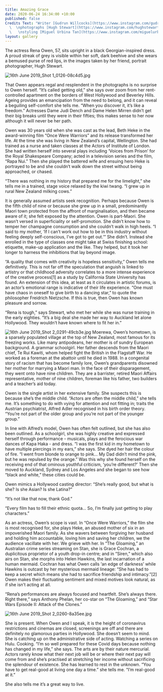 ```yaml
---
title: Amazing Grace
date: 2020-06-24 16:34:00 +10:00
published: false
Credits Text: "Writer [Gudrun Willcocks](https://www.instagram.com/gudrungw/?hl=en)
  \  \nphotographs [Hugh Stewart](https://www.instagram.com/hughstewartgallery/?hl=en)
  \   \nstyling [Miguel Urbina Tan](https://www.instagram.com/miguelurbinatan/?hl=en)"
layout: gallery
---
```


The actress Rena Owen, 57, sits upright in a black Georgian-inspired dress. A proud streak of grey is visible within her soft, dark beehive and she wears a bemused purse of red lips, in the images taken by her friend, portrait photographer, Hugh Stewart.

![16th June 2019_Shot 1_0126-08c4d5.jpg](/uploads/16th%20June%202019_Shot%201_0126-08c4d5.jpg)

That Owen appears regal and resplendent in the photographs is no surprise to Owen herself. “It’s called getting old,” she says over zoom from her rent-controlled apartment on the borders of West Hollywood and Beverley Hills. Ageing provides an emancipation from the need to belong, and it can reveal a beguiling self-comfort she tells me. “When you discover it, it’s like a freedom.” Actresses Dame Judi Dench and Dame Helen Mirren didn’t get their big breaks until they were in their fifties; this makes sense to her now although it will never be her path.

Owen was 30 years old when she was cast as the lead, Beth Heke in the award-winning film “Once Were Warriors” and its release transformed her life. At the time she was living in New Zealand’s capital, Wellington. She had trained as a nurse and taken classes at the Actors of Institute of London. She had written herself into several plays including ‘Voices from Prison’ for the Royal Shakespeare Company; acted in a television series and the film, “Rapa Nui.” Then she played the battered wife and ensuing hero Heke is portrayed to be and she couldn’t walk down the street without being approached, or chased.

“There was nothing in my history that prepared me for the limelight,” she tells me in a trained, stage voice relaxed by the kiwi twang. “I grew up in rural New Zealand milking cows.”

It is generally assumed artists seek recognition. Perhaps because Owen is the fifth child of nine or because she grew up in a small, predominantly Maori town protected from the affront of marginalisation, and then became aware of it; she felt exposed by the attention. Owen is part-Maori. She wasn’t versed in superficiality or self-promotion. She didn’t know how to temper her champagne consumption and she couldn’t walk in high heels. “I said to my mother, ‘If I can’t work out how to be in this industry without feeling deeply self-conscious, I’ve got to get out.’” She didn’t. Instead she enrolled in the type of classes one might take at Swiss finishing school: etiquette, make-up application and the like. They helped, but it took her longer to harness the inhibitions that lay beyond image.

“A quality that comes with creativity is hopeless sensitivity,” Owen tells me definitively. This is not far off the speculation that anguish is linked to artistry or that childhood adversity correlates to a more intense experience of the creative process[1] as a study by California State University has found. An extension of this idea, at least as it circulates in artistic forums, is an actor’s emotional range is indicative of their life experience. “One must have chaos in oneself to give birth to a dancing star,” to quote the philosopher Freidrich Nietzsche. If this is true, then Owen has known pleasure and sorrow.

“Rena is tough,” says Stewart, who met her while she was nurse training in the early eighties. “It’s a big deal she made her way to Auckland let alone Hollywood. They wouldn’t have known where to fit her in.”


![16th June 2019_Shot 2_0291-49cb3e.jpg](/uploads/16th%20June%202019_Shot%202_0291-49cb3e.jpg)
Moerewa, Owen’s hometown, is a sparsely populated village at the top of New Zealand, most famous for its freezing works. Like many antipodeans, her mother is of sundry European background. A grammar schoolgirl. Her father descends from the Maori chief, Te Rui Kawiti, whom helped fight the British in the Flagstaff War. He worked as a foreman at the abattoir until he died in 1988. In a congenital story of racism that has become family lore, Owen’s grandparents disowned her mother for marrying a Maori man. In the face of their disparagement, they went onto have nine children. They are a barrister, retired Maori Affairs representative, mother of nine children, foreman like his father, two builders and a teacher’s aid today.

Owen is the single artist in her extensive family. She suspects this is because she’s the middle child. “Actors are often the middle child,” she tells me. It’s something to do with vying for attention and not fitting in; traits the Austrian psychiatrist, Alfred Adler recognised in his birth order theory. “You’re not part of the older group and you’re not part of the younger group.”

In line with Alfred’s model, Owen has often felt outlined, but she has also been outlined. As a schoolgirl, she was highly creative and expressed herself through performance - musicals, plays and the ferocious war dances of Kapa Haka - and dress. “I was the first kid in my hometown to have multiple piercings in my ears,” she says. She dyed her hair the colour of fire. “I went from blonde to orange to pink… My Dad didn’t mind the pink, but he was repulsed by the orange.” Was this why she found herself on the receiving end of that ominous youthful criticism, ‘you’re different?’ Then she moved to Auckland, Sydney and Los Angeles and she began to see how “black and white,” these cities could be.

Owen mimics a Hollywood casting director: “She’s really good, but what is she? Is she Asian? Is she Latina?”

“It’s not like that now, thank God.”

“Every film has to fill their ethnic quota… So, I’m finally just getting to play characters.”

As an actress, Owen’s scope is vast. In “Once Were Warriors,” the film she is most recognised for, she plays Heke, an abused mother of six in an impoverished Maori family. As she wavers between forgiving her husband and holding him accountable, loving him and saving her children, we the audience vacillate with her. We grieve with her. In “The Gloaming,” an Australian crime series streaming on Stan, she is Grace Cochran, a duplicitous proprietor of a youth drop-in centre; and in “Siren,” which also airs on Stan, she morphs into Helen Hawkins, the last incarnation of a human mermaid. Cochran has what Owen calls ‘an edge of darkness’ while Hawkins is outcast by her mysterious mermaid lineage: “She has had to keep a secret which means she had to sacrifice friendship and intimacy.”[2] Owen makes their fluctuating sentiment and mixed motives look natural, as if she isn’t acting at all.

“Rena’s performances are always focused and heartfelt. She’s always there. Right there,” says Anthony Phelan, her co-star on “The Gloaming,” and “Star Wars Episode II: Attack of the Clones.”


![16th June 2019_Shot 2_0260-8a35ee.jpg](/uploads/16th%20June%202019_Shot%202_0260-8a35ee.jpg)

She is present. When Owen and I speak, it is the height of coronavirus restrictions and cinemas are closed, screenings are off and there are definitely no glamorous parties in Hollywood. She doesn’t seem to mind. She is catching up on the administrative side of acting. Watching a series on Hulu. Cooking. “I’m so well prepared for these Covid days because nothing has changed in my life,” she says. The arts are by their nature mercurial. Actors rarely know what their next job will be or where their next pay will come from and she’s practised at stretching her income without sacrificing the splendour of existence. She has learned to rest in the unknown. “You have to get real-good at living one day a time.” she tells me. “I’m real-good at it.”

She also tells me it’s a great way to live.
